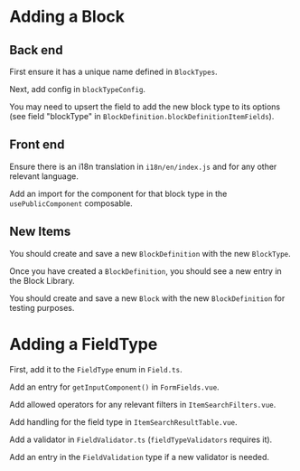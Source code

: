# Adding a Block

## Back end
First ensure it has a unique name defined in `BlockTypes`.

Next, add config in `blockTypeConfig`.

You may need to upsert the field to add the new block type to its options (see field "blockType" in `BlockDefinition.blockDefinitionItemFields`).

## Front end
Ensure there is an i18n translation in `i18n/en/index.js` and for any other relevant language.

Add an import for the component for that block type in the `usePublicComponent` composable.

## New Items
You should create and save a new `BlockDefinition` with the new `BlockType`.

Once you have created a `BlockDefinition`, you should see a new entry in the Block Library.

You should create and save a new `Block` with the new `BlockDefinition` for testing purposes.

# Adding a FieldType
First, add it to the `FieldType` enum in `Field.ts`.

Add an entry for `getInputComponent()` in `FormFields.vue`.

Add allowed operators for any relevant filters in `ItemSearchFilters.vue`.

Add handling for the field type in `ItemSearchResultTable.vue`.

Add a validator in `FieldValidator.ts` (`fieldTypeValidators` requires it).

Add an entry in the `FieldValidation` type if a new validator is needed.

